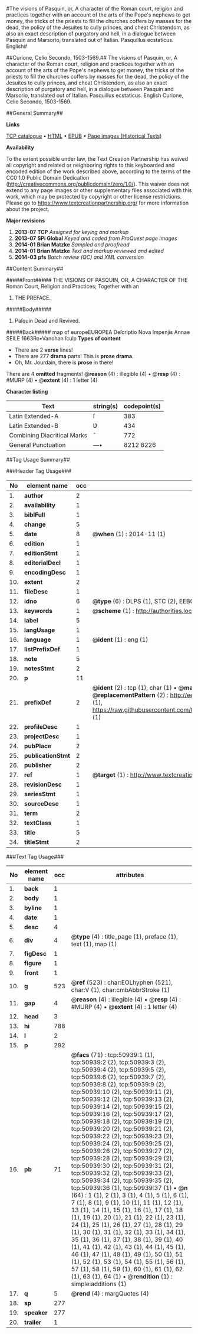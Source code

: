 #The visions of Pasquin, or, A character of the Roman court, religion and practices together with an account of the arts of the Pope's nephews to get money, the tricks of the priests to fill the churches coffers by masses for the dead, the policy of the Jesuites to cully princes, and cheat Christendom, as also an exact description of purgatory and hell, in a dialogue between Pasquin and Marsorio, translated out of Italian. Pasquillus ecstaticus. English#

##Curione, Celio Secondo, 1503-1569.##
The visions of Pasquin, or, A character of the Roman court, religion and practices together with an account of the arts of the Pope's nephews to get money, the tricks of the priests to fill the churches coffers by masses for the dead, the policy of the Jesuites to cully princes, and cheat Christendom, as also an exact description of purgatory and hell, in a dialogue between Pasquin and Marsorio, translated out of Italian.
Pasquillus ecstaticus. English
Curione, Celio Secondo, 1503-1569.

##General Summary##

**Links**

[TCP catalogue](http://www.ota.ox.ac.uk/tcp/)  • 
[HTML](http://tei.it.ox.ac.uk/tcp/Texts-HTML/free/A35/A35445.html)  • 
[EPUB](http://tei.it.ox.ac.uk/tcp/Texts-EPUB/free/A35/A35445.epub) • 
[Page images (Historical Texts)](https://historicaltexts.jisc.ac.uk/eebo-11914916e)

**Availability**

To the extent possible under law, the Text Creation Partnership has waived all copyright and related or neighboring rights to this keyboarded and encoded edition of the work described above, according to the terms of the CC0 1.0 Public Domain Dedication (http://creativecommons.org/publicdomain/zero/1.0/). This waiver does not extend to any page images or other supplementary files associated with this work, which may be protected by copyright or other license restrictions. Please go to https://www.textcreationpartnership.org/ for more information about the project.

**Major revisions**

1. __2013-07__ __TCP__ *Assigned for keying and markup*
1. __2013-07__ __SPi Global__ *Keyed and coded from ProQuest page images*
1. __2014-01__ __Brian Matzke__ *Sampled and proofread*
1. __2014-01__ __Brian Matzke__ *Text and markup reviewed and edited*
1. __2014-03__ __pfs__ *Batch review (QC) and XML conversion*

##Content Summary##

#####Front#####
THE VISIONS OF PASQUIN, OR, A CHARACTER OF THE Roman Court, Religion and Practices; Together with an
1. THE PREFACE.

#####Body#####

1. Paſquin Dead and Revived.

#####Back#####
map of europeEUROPEA Deſcriptio Nova Impenjis Annae SEILE 1663Ro•Vanohan ſculp
**Types of content**

  * There are 2 **verse** lines!
  * There are 277 **drama** parts! This is **prose drama**.
  * Oh, Mr. Jourdain, there is **prose** in there!

There are 4 **omitted** fragments! 
 @__reason__ (4) : illegible (4)  •  @__resp__ (4) : #MURP (4)  •  @__extent__ (4) : 1 letter (4)

**Character listing**


|Text|string(s)|codepoint(s)|
|---|---|---|
|Latin Extended-A|ſ|383|
|Latin Extended-B|Ʋ|434|
|Combining             Diacritical Marks|̄|772|
|General Punctuation|—•|8212 8226|

##Tag Usage Summary##

###Header Tag Usage###

|No|element name|occ|attributes|
|---|---|---|---|
|1.|__author__|2||
|2.|__availability__|1||
|3.|__biblFull__|1||
|4.|__change__|5||
|5.|__date__|8| @__when__ (1) : 2014-11 (1)|
|6.|__edition__|1||
|7.|__editionStmt__|1||
|8.|__editorialDecl__|1||
|9.|__encodingDesc__|1||
|10.|__extent__|2||
|11.|__fileDesc__|1||
|12.|__idno__|6| @__type__ (6) : DLPS (1), STC (2), EEBO-CITATION (1), OCLC (1), VID (1)|
|13.|__keywords__|1| @__scheme__ (1) : http://authorities.loc.gov/ (1)|
|14.|__label__|5||
|15.|__langUsage__|1||
|16.|__language__|1| @__ident__ (1) : eng (1)|
|17.|__listPrefixDef__|1||
|18.|__note__|5||
|19.|__notesStmt__|2||
|20.|__p__|11||
|21.|__prefixDef__|2| @__ident__ (2) : tcp (1), char (1)  •  @__matchPattern__ (2) : ([0-9\-]+):([0-9IVX]+) (1), (.+) (1)  •  @__replacementPattern__ (2) : http://eebo.chadwyck.com/downloadtiff?vid=$1&page=$2 (1), https://raw.githubusercontent.com/textcreationpartnership/Texts/master/tcpchars.xml#$1 (1)|
|22.|__profileDesc__|1||
|23.|__projectDesc__|1||
|24.|__pubPlace__|2||
|25.|__publicationStmt__|2||
|26.|__publisher__|2||
|27.|__ref__|1| @__target__ (1) : http://www.textcreationpartnership.org/docs/. (1)|
|28.|__revisionDesc__|1||
|29.|__seriesStmt__|1||
|30.|__sourceDesc__|1||
|31.|__term__|2||
|32.|__textClass__|1||
|33.|__title__|5||
|34.|__titleStmt__|2||


###Text Tag Usage###

|No|element name|occ|attributes|
|---|---|---|---|
|1.|__back__|1||
|2.|__body__|1||
|3.|__byline__|1||
|4.|__date__|1||
|5.|__desc__|4||
|6.|__div__|4| @__type__ (4) : title_page (1), preface (1), text (1), map (1)|
|7.|__figDesc__|1||
|8.|__figure__|1||
|9.|__front__|1||
|10.|__g__|523| @__ref__ (523) : char:EOLhyphen (521), char:V (1), char:cmbAbbrStroke (1)|
|11.|__gap__|4| @__reason__ (4) : illegible (4)  •  @__resp__ (4) : #MURP (4)  •  @__extent__ (4) : 1 letter (4)|
|12.|__head__|3||
|13.|__hi__|788||
|14.|__l__|2||
|15.|__p__|292||
|16.|__pb__|71| @__facs__ (71) : tcp:50939:1 (1), tcp:50939:2 (2), tcp:50939:3 (2), tcp:50939:4 (2), tcp:50939:5 (2), tcp:50939:6 (2), tcp:50939:7 (2), tcp:50939:8 (2), tcp:50939:9 (2), tcp:50939:10 (2), tcp:50939:11 (2), tcp:50939:12 (2), tcp:50939:13 (2), tcp:50939:14 (2), tcp:50939:15 (2), tcp:50939:16 (2), tcp:50939:17 (2), tcp:50939:18 (2), tcp:50939:19 (2), tcp:50939:20 (2), tcp:50939:21 (2), tcp:50939:22 (2), tcp:50939:23 (2), tcp:50939:24 (2), tcp:50939:25 (2), tcp:50939:26 (2), tcp:50939:27 (2), tcp:50939:28 (2), tcp:50939:29 (2), tcp:50939:30 (2), tcp:50939:31 (2), tcp:50939:32 (2), tcp:50939:33 (2), tcp:50939:34 (2), tcp:50939:35 (2), tcp:50939:36 (1), tcp:50939:37 (1)  •  @__n__ (64) : 1 (1), 2 (1), 3 (1), 4 (1), 5 (1), 6 (1), 7 (1), 8 (1), 9 (1), 10 (1), 11 (1), 12 (1), 13 (1), 14 (1), 15 (1), 16 (1), 17 (1), 18 (1), 19 (1), 20 (1), 21 (1), 22 (1), 23 (1), 24 (1), 25 (1), 26 (1), 27 (1), 28 (1), 29 (1), 30 (1), 31 (1), 32 (1), 33 (1), 34 (1), 35 (1), 36 (1), 37 (1), 38 (1), 39 (1), 40 (1), 41 (1), 42 (1), 43 (1), 44 (1), 45 (1), 46 (1), 47 (1), 48 (1), 49 (1), 50 (1), 51 (1), 52 (1), 53 (1), 54 (1), 55 (1), 56 (1), 57 (1), 58 (1), 59 (1), 60 (1), 61 (1), 62 (1), 63 (1), 64 (1)  •  @__rendition__ (1) : simple:additions (1)|
|17.|__q__|5| @__rend__ (4) : margQuotes (4)|
|18.|__sp__|277||
|19.|__speaker__|277||
|20.|__trailer__|1||
